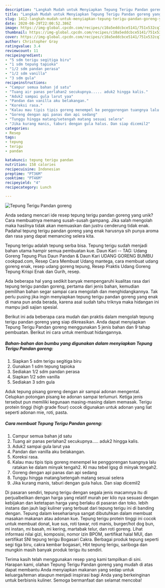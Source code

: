 ```yaml
---
description: "Langkah Mudah untuk Menyiapkan Tepung Terigu Pandan goreng yang Enak Banget"
title: "Langkah Mudah untuk Menyiapkan Tepung Terigu Pandan goreng yang Enak Banget"
slug: 1412-langkah-mudah-untuk-menyiapkan-tepung-terigu-pandan-goreng-yang-enak-banget
date: 2020-08-29T22:00:52.386Z
image: https://img-global.cpcdn.com/recipes/c10a5eddcbce5141/751x532cq70/tepung-terigu-pandan-goreng-foto-resep-utama.jpg
thumbnail: https://img-global.cpcdn.com/recipes/c10a5eddcbce5141/751x532cq70/tepung-terigu-pandan-goreng-foto-resep-utama.jpg
cover: https://img-global.cpcdn.com/recipes/c10a5eddcbce5141/751x532cq70/tepung-terigu-pandan-goreng-foto-resep-utama.jpg
author: Christopher Gray
ratingvalue: 3.4
reviewcount: 11
recipeingredient:
- "5 sdm terigu segitiga biru"
- "1 sdm tepung tapioka"
- "1/2 sdm pandan perasa"
- "1/2 sdm vanilla"
- "3 sdm gula"
recipeinstructions:
- "Campur semua bahan jd satu"
- "Tuang air panas perlahan2 secukupnya..... aduk2 hingga kalis."
- "Aduk2 sampai gula larut yaa"
- "Pandan dan vanilla aku belakangan."
- "Koreksi rasa."
- "Kalau mau tipis tipis goreng menempel ke penggorengan tuangnya lalu ratakan ke dalam minyak tengah2. Kl mau tebel lgsg di minyak tengah2."
- "Goreng dengan api panas dan api sedang"
- "Tunggu hingga matang/setengah matang sesuai selera"
- "Jika kurang manis, taburi dengan gula halus. Dan siap dicemil2"
categories:
- Resep
tags:
- tepung
- terigu
- pandan

katakunci: tepung terigu pandan 
nutrition: 158 calories
recipecuisine: Indonesian
preptime: "PT36M"
cooktime: "PT46M"
recipeyield: "4"
recipecategory: Lunch

---
```



![Tepung Terigu Pandan goreng](https://img-global.cpcdn.com/recipes/c10a5eddcbce5141/751x532cq70/tepung-terigu-pandan-goreng-foto-resep-utama.jpg)

Anda sedang mencari ide resep tepung terigu pandan goreng yang unik? Cara membuatnya memang susah-susah gampang. Jika salah mengolah maka hasilnya tidak akan memuaskan dan justru cenderung tidak enak. Padahal tepung terigu pandan goreng yang enak harusnya sih punya aroma dan rasa yang dapat memancing selera kita.

Tepung terigu adalah tepung serba bisa. Tepung terigu sudah menjadi bahan utama hampir semua pembuatan kue. Daun Kari -- TAG: Udang Goreng Tepung Plus Daun Pandan &amp; Daun Kari UDANG GORENG BUMBU cookpad.com, Resep Cara Membuat Udang mantega, cara membuat udang goreng enak, resep udang goreng tepung, Resep Praktis Udang Goreng Tepung Krispi Enak dan Gurih, resep.

Ada beberapa hal yang sedikit banyak mempengaruhi kualitas rasa dari tepung terigu pandan goreng, pertama dari jenis bahan, kemudian pemilihan bahan segar sampai cara mengolah dan menghidangkannya. Tak perlu pusing jika ingin menyiapkan tepung terigu pandan goreng yang enak di mana pun anda berada, karena asal sudah tahu triknya maka hidangan ini mampu jadi sajian spesial.


Berikut ini ada beberapa cara mudah dan praktis dalam mengolah tepung terigu pandan goreng yang siap dikreasikan. Anda dapat menyiapkan Tepung Terigu Pandan goreng menggunakan 5 jenis bahan dan 9 tahap pembuatan. Berikut ini cara untuk membuat hidangannya.

<!--inarticleads1-->

##### Bahan-bahan dan bumbu yang digunakan dalam menyiapkan Tepung Terigu Pandan goreng:

1. Siapkan 5 sdm terigu segitiga biru
1. Gunakan 1 sdm tepung tapioka
1. Sediakan 1/2 sdm pandan perasa
1. Siapkan 1/2 sdm vanilla
1. Sediakan 3 sdm gula


Aduk tepung pisang goreng dengan air sampai adonan mengental. Celupkan potongan pisang ke adonan sampai terlumuri. Ketiga jenis tersebut pun memiliki kegunaan masing-masing dalam memasak. Terigu protein tinggi (high grade flour) cocok digunakan untuk adonan yang liat seperti adonan mie, roti, pasta. 

<!--inarticleads2-->

##### Cara membuat Tepung Terigu Pandan goreng:

1. Campur semua bahan jd satu
1. Tuang air panas perlahan2 secukupnya..... aduk2 hingga kalis.
1. Aduk2 sampai gula larut yaa
1. Pandan dan vanilla aku belakangan.
1. Koreksi rasa.
1. Kalau mau tipis tipis goreng menempel ke penggorengan tuangnya lalu ratakan ke dalam minyak tengah2. Kl mau tebel lgsg di minyak tengah2.
1. Goreng dengan api panas dan api sedang
1. Tunggu hingga matang/setengah matang sesuai selera
1. Jika kurang manis, taburi dengan gula halus. Dan siap dicemil2


Di pasaran sendiri, tepung terigu dengan segala jenis macamnya itu di perjualbelikan dengan harga yang relatif murah per kilo nya sesuasi dengan kebijakan dan ketetapan harga yang berlaku di pasaran dan toko. lebih instans dan jauh lagi kuliner yang terbuat dari tepung terigu ini di banding dengan. Tepung dalam keseharianya sangat dibutuhkan dalam membuat masakan makanan atau adonan kue. Tepung terigu protein tinggi ini cocok untuk membuat donat, kue sus, roti tawar, roti manis, burger/hot dog bun, mi instan, mi basah, mi kering, martabak telur, dan roti goreng. Lihat informasi nilai gizi, komposisi, nomor izin BPOM, sertifikat halal MUI, dan sertifikat SNI tepung terigu Bogasari Cakra. Berbagai produk tepung seperti segi tiga biru, cakra kembar bogasari, Hbt tepung terigu, sariboga dan mungkin masih banyak produk terigu itu sendiri. 

Terima kasih telah menggunakan resep yang kami tampilkan di sini. Harapan kami, olahan Tepung Terigu Pandan goreng yang mudah di atas dapat membantu Anda menyiapkan makanan yang sedap untuk keluarga/teman ataupun menjadi inspirasi bagi Anda yang berkeinginan untuk berbisnis kuliner. Semoga bermanfaat dan selamat mencoba!
